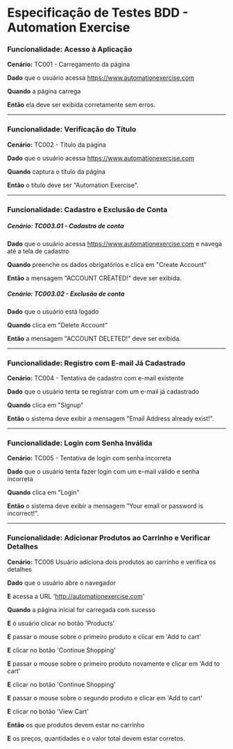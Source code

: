 
# Especificação de Testes BDD - Automation Exercise

### **Funcionalidade:** Acesso à Aplicação
**Cenário:** TC001 - Carregamento da página

**Dado** que o usuário acessa https://www.automationexercise.com

**Quando** a página carrega

**Então** ela deve ser exibida corretamente sem erros.

---

### **Funcionalidade:** Verificação do Título
**Cenário:** TC002 - Título da página

**Dado** que o usuário acessa https://www.automationexercise.com

**Quando** captura o título da página

**Então** o título deve ser "Automation Exercise".

---

### **Funcionalidade:** Cadastro e Exclusão de Conta
##### **Cenário:** TC003.01 - Cadastro de conta

**Dado** que o usuário acessa https://www.automationexercise.com e navega até a tela de cadastro

**Quando** preenche os dados obrigatórios e clica em "Create Account"

**Então** a mensagem "ACCOUNT CREATED!" deve ser exibida.

##### **Cenário:** TC003.02 - Exclusão de conta

**Dado** que o usuário está logado

**Quando** clica em "Delete Account"

**Então** a mensagem "ACCOUNT DELETED!" deve ser exibida.

---

### **Funcionalidade:** Registro com E-mail Já Cadastrado
**Cenário:** TC004 - Tentativa de cadastro com e-mail existente

**Dado** que o usuário tenta se registrar com um e-mail já cadastrado

**Quando** clica em "Signup"

**Então** o sistema deve exibir a mensagem "Email Address already exist!".

---

### **Funcionalidade:** Login com Senha Inválida
**Cenário:** TC005 - Tentativa de login com senha incorreta

**Dado** que o usuário tenta fazer login com um e-mail válido e senha incorreta

**Quando** clica em "Login"

**Então** o sistema deve exibir a mensagem "Your email or password is incorrect!".

---

### **Funcionalidade:** Adicionar Produtos ao Carrinho e Verificar Detalhes

**Cenário:** TC006 Usuário adiciona dois produtos ao carrinho e verifica os detalhes
    
**Dado** que o usuário abre o navegador  

**E** acessa a URL 'http://automationexercise.com'

**Quando** a página inicial for carregada com sucesso  

**E** o usuário clicar no botão 'Products'  

**E** passar o mouse sobre o primeiro produto e clicar em 'Add to cart'  

**E** clicar no botão 'Continue Shopping'  

**E** passar o mouse sobre o primeiro produto novamente e clicar em 'Add to cart'  

**E** clicar no botão 'Continue Shopping'

**E** passar o mouse sobre o segundo produto e clicar em 'Add to cart'  

**E** clicar no botão 'View Cart'  

**Então** os que produtos devem estar no carrinho  

**E** os preços, quantidades e o valor total devem estar corretos.




